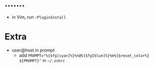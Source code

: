 # .......
- in Vim, run `:PluginInstall`

# Extra
- user@host in prompt
  - add `PROMPT="%{$fg[cyan]%}%n@%{$fg[blue]%}%m%{$reset_color%} ${PROMPT}"` in `~/.zshrc`
